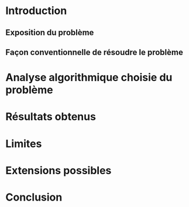 # Introduction

## Exposition du problème

## Façon conventionnelle de résoudre le problème

# Analyse algorithmique choisie du problème

# Résultats obtenus

# Limites

# Extensions possibles

# Conclusion
